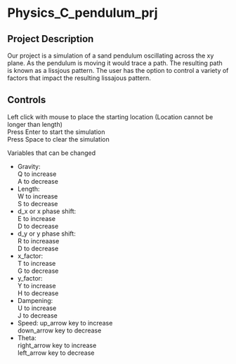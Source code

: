 # Physics_C_pendulum_prj

## Project Description  
Our project is a simulation of a sand pendulum oscillating across the xy plane. As the pendulum is moving it would trace a path. The resulting path is known as a lissjous pattern. The user has the option to control a variety of factors that impact the resulting lissajous pattern.  

## Controls  
 Left click with mouse to place the starting location  (Location cannot be longer than length)  
 Press Enter to start the simulation  
 Press Space to clear the simulation    
   
 Variables that can be changed  
 - Gravity:   
 Q to increase  
 A to decrease  
 - Length:  
 W to increase  
 S to decrease  
 - d_x or x phase shift:   
 E to increase  
 D to decrease  
 - d_y or y phase shift:  
 R to increaase  
 D to decrease  
 - x_factor:  
 T to increase  
 G to decrease  
 - y_factor:  
 Y to increase  
 H to decrease  
 - Dampening:  
 U to increase  
 J to decrease  
 - Speed:
 up_arrow key to increase  
 down_arrow key to decrease  
 - Theta:  
 right_arrow key to increase  
 left_arrow key to decrease  
 
 
 
 
                         
